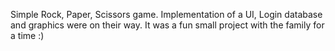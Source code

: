 Simple Rock, Paper, Scissors game.
Implementation of a UI, Login database and graphics were on their way.
It was a fun small project with the family for a time :)
